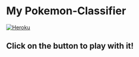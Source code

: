 # My Pokemon-Classifier
[![Heroku](https://www.herokucdn.com/deploy/button.svg)](https://mypokemonclassifier.herokuapp.com/)
## Click on the button to play with it!

